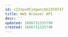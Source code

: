 ```yaml
---
id: c22npv45jmgwncbb23h9747
title: Web Browser API
desc: ''
updated: 1686731335790
created: 1686731335790
---
```

